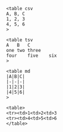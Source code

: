 ```
<table csv
A, B, C
1, 2, 3
4, 5, 6
>
```

```
<table tsv
A   B   C
one two three
four    five    six
>
```

```
<table md
|A|B|C|
|-|-|-|
|1|2|3|
|4|5|6|
>
```

```
<table>
<tr><td>1<td>2<td>3
<tr><td>4<td>5<td>6
</table>
```


